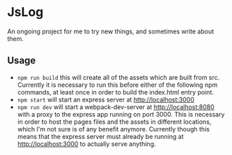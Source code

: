 # JsLog
An ongoing project for me to try new things, and sometimes write about them.

## Usage
- `npm run build` this will create all of the assets which are built from src. Currently it is necessary to run this before either of the following npm commands, at least once in order to build the index.html entry point.
- `npm start` will start an express server at [http://localhost:3000](http://localhost:3000)
- `npm run dev` will start a webpack-dev-server at [http://localhost:8080](http://localhost:8080) with a proxy to the express app running on port 3000. This is necessary in order to host the pages files and the assets in different locations, which I'm not sure is of any benefit anymore. Currently though this means that the express server must already be running at [http://localhost:3000](http://localhost:3000) to actually serve anything.
